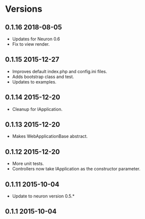 # Versions

## 0.1.16 2018-08-05

* Updates for Neuron 0.6
* Fix to view render.

## 0.1.15 2015-12-27
* Improves default index.php and config.ini files.
* Adds bootstrap class and test.
* Updates to examples.

## 0.1.14 2015-12-20
* Cleanup for IApplication.

## 0.1.13 2015-12-20
* Makes WebApplicationBase abstract.

## 0.1.12 2015-12-20
* More unit tests.
* Controllers now take IApplication as the constructor parameter.

## 0.1.11 2015-10-04
* Update to neuron version 0.5.*

## 0.1.1 2015-10-04
